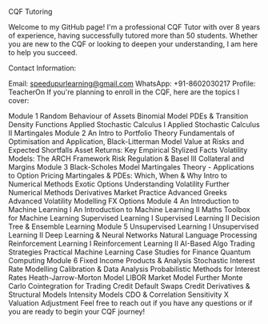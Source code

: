 CQF Tutoring

Welcome to my GitHub page! I'm a professional CQF Tutor with over 8 years of experience, having successfully tutored more than 50 students. Whether you are new to the CQF or looking to deepen your understanding, I am here to help you succeed.

Contact Information:

Email: speedupurlearning@gmail.com
WhatsApp: +91-8602030217
Profile: TeacherOn
If you're planning to enroll in the CQF, here are the topics I cover:

Module 1
Random Behaviour of Assets
Binomial Model
PDEs & Transition Density Functions
Applied Stochastic Calculus I
Applied Stochastic Calculus II
Martingales
Module 2
An Intro to Portfolio Theory
Fundamentals of Optimisation and Application, Black-Litterman Model
Value at Risks and Expected Shortfalls
Asset Returns: Key Empirical Stylized Facts
Volatility Models: The ARCH Framework
Risk Regulation & Basel III
Collateral and Margins
Module 3
Black-Scholes Model
Martingales Theory - Applications to Option Pricing
Martingales & PDEs: Which, When & Why
Intro to Numerical Methods
Exotic Options
Understanding Volatility
Further Numerical Methods
Derivatives Market Practice
Advanced Greeks
Advanced Volatility Modelling
FX Options
Module 4
An Introduction to Machine Learning I
An Introduction to Machine Learning II
Maths Toolbox for Machine Learning
Supervised Learning I
Supervised Learning II
Decision Tree & Ensemble Learning
Module 5
Unsupervised Learning I
Unsupervised Learning II
Deep Learning & Neural Networks
Natural Language Processing
Reinforcement Learning I
Reinforcement Learning II
AI-Based Algo Trading Strategies
Practical Machine Learning Case Studies for Finance
Quantum Computing
Module 6
Fixed Income Products & Analysis
Stochastic Interest Rate Modelling
Calibration & Data Analysis
Probabilistic Methods for Interest Rates
Heath-Jarrow-Morton Model
LIBOR Market Model
Further Monte Carlo
Cointegration for Trading
Credit Default Swaps
Credit Derivatives & Structural Models
Intensity Models
CDO & Correlation Sensitivity
X Valuation Adjustment
Feel free to reach out if you have any questions or if you are ready to begin your CQF journey!
